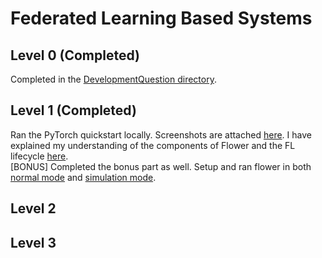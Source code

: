 # Federated Learning Based Systems

## Level 0 (Completed)
Completed in the [DevelopmentQuestion directory](../../DevelopmentQuestion).

## Level 1 (Completed)

Ran the PyTorch quickstart locally. Screenshots are attached [here](screenshots). I have explained my understanding of the components of Flower and the FL lifecycle [here](Write-up.md).  
[BONUS] Completed the bonus part as well. Setup and ran flower in both [normal mode](screenshots/2.png) and [simulation mode](screenshots/Bonus.png).

## Level 2



## Level 3